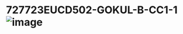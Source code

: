 # 727723EUCD502-GOKUL-B-CC1-1![image](https://github.com/GOKULB2004/727723EUCD502-GOKUL-B-CC1-1/assets/151618856/42bf32f2-4bc6-4a59-bcea-2f3035396e21)
